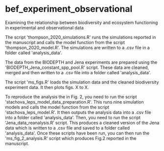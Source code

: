 # bef_experiment_observational
Examining the relationship between biodiversity and ecosystem functioning in experimental and observational data

The script 'thompson_2020_simulations.R' runs the simulations reported in the manuscript and calls the model function from the script 'thompson_2020_model.R'. The simulations are written to a .csv file in a folder called 'analysis_data'.

The data from the BIODEPTH and Jena experiments are prepared using the 'BIODEPTH_Jena_constant_spp_pool.R' script. These data are cleaned, merged and then written to a .csv file into a folder called 'analysis_data'.

The script 'ms_figs.R' loads the simulation data and the cleaned biodiversity experiment data. It then plots figs. X to X.

To reproduce the analysis the in Fig. 2, you need to run the script 'stachova_leps_model_data_preparation.R'. This runs nine simulation models and calls the model function from the script 'stachova_leps_model.R'. It then outputs the analysis data into a .csv file into a folder called 'analysis_data'. Then, you need to run the script 'Jena_data_reanalysis.R' script. This produces a cleaned version of the Jena data which is written to a .csv file and saved to a folder called 'analysis_data'. Once these scripts have been run, you can then run the 'ms_fig_2_analysis.R' script which produces Fig.2 reported in the manuscript.

